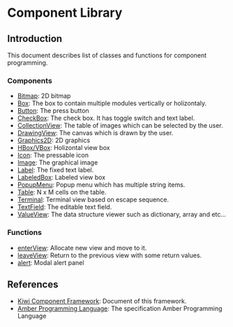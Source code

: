 # Component Library

## Introduction
This document describes list of classes and functions for component programming.

### Components
* [Bitmap](Components/Bitmap.md): 2D bitmap
* [Box](Components/Box.md): The box to contain multiple modules vertically or holizontaly.
* [Button](Components/Button.md): The press button
* [CheckBox](Components/CheckBox.md): The check box. It has toggle switch and text label. 
* [CollectionView](Components/CollectionView.md): The table of images which can be selected by the user.
* [DrawingView](Components/DrawingView.md): The canvas which is drawn by the user.
* [Graphics2D](Components/Graphics2D.md): 2D graphics
* [HBox/VBox](Components/Box.md): Holizontal view box
* [Icon](Components/Icon.md): The pressable icon
* [Image](Components/Image.md): The graphical image
* [Label](Components/TextField.md): The fixed text label.
* [LabeledBox](): Labeled view box
* [PopupMenu](Components/PopupMenu.md): Popup menu which has multiple string items.
* [Table](Components/Table.md): N x M cells on the table.
* [Terminal](): Terminal view based on escape sequence.
* [TextField](Components/TextField.md): The editable text field.
* [ValueView](Components/ValueView.md): The data structure viewer such as dictionary, array and etc...

### Functions
* [enterView](https://github.com/steelwheels/KiwiCompnents/blob/master/Document/Function/enterView.md): Allocate new view and move to it. 
* [leaveView](https://github.com/steelwheels/KiwiCompnents/blob/master/Document/Function/leaveView.md): Return to the previous view with some return values.
* [alert](https://github.com/steelwheels/KiwiCompnents/blob/master/Document/Function/Alert.md): Modal alert panel

## References
* [Kiwi Component Framework](https://github.com/steelwheels/KiwiCompnents): Document of this framework.
* [Amber Programming Language](https://github.com/steelwheels/Amber/blob/master/Document/amber-language.md): The specification Amber Programming Language
